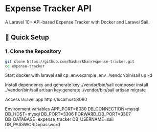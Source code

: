 # Expense Tracker API

A Laravel 10+ API-based Expense Tracker with Docker and Laravel Sail.

## 🚀 Quick Setup

### 1. Clone the Repository

```bash
git clone https://github.com/Basharkhan/expense-tracker.git
cd expense-tracker
```

Start docker with laravel sail
cp .env.example .env
./vendor/bin/sail up -d

Install dependency and generate key
./vendor/bin/sail composer install
./vendor/bin/sail artisan key:generate
./vendor/bin/sail artisan migrate

Access laravel app
http://localhost:8080

Environment variables
APP_PORT=8080
DB_CONNECTION=mysql
DB_HOST=mysql
DB_PORT=3306
FORWARD_DB_PORT=3307
DB_DATABASE=expense_tracker
DB_USERNAME=sail  
DB_PASSWORD=password
